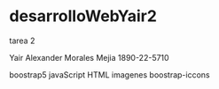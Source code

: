 # desarrolloWebYair2
tarea 2

Yair Alexander Morales Mejia
1890-22-5710

boostrap5
javaScript
HTML
imagenes
boostrap-iccons
